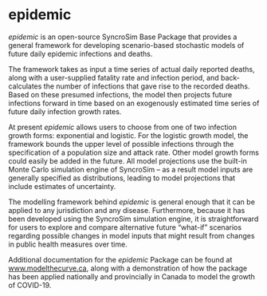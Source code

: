 # epidemic
*epidemic* is an open-source SyncroSim Base Package that provides a general framework for developing scenario-based stochastic models of future daily epidemic infections and deaths.

The framework takes as input a time series of actual daily reported deaths, along with a user-supplied fatality rate and infection period, and back-calculates the number of infections that gave rise to the recorded deaths. Based on these presumed infections, the model then projects future infections forward in time based on an exogenously estimated time series of future daily infection growth rates.

At present *epidemic* allows users to choose from one of two infection growth forms: exponential and logistic. For the logistic growth model, the framework bounds the upper level of possible infections through the specification of a population size and attack rate. Other model growth forms could easily be added in the future. All model projections use the built-in Monte Carlo simulation engine of SyncroSim – as a result model inputs are generally specified as distributions, leading to model projections that include estimates of uncertainty. 

The modelling framework behind *epidemic* is general enough that it can be applied to any jurisdiction and any disease. Furthermore, because it has been developed using the SyncroSim simulation engine, it is straightforward for users to explore and compare alternative future “what-if” scenarios regarding possible changes in model inputs that might result from changes in public health measures over time. 

Additional documentation for the *epidemic* Package can be found at www.modelthecurve.ca, along with a demonstration of how the package has been applied nationally and provincially in Canada to model the growth of COVID-19.
